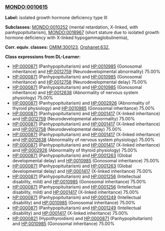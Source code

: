 
### [MONDO:0010615](http://purl.obolibrary.org/obo/MONDO_0010615)
**Label:** isolated growth hormone deficiency type III

**Subclasses:** [MONDO:0010252](http://purl.obolibrary.org/obo/MONDO_0010252) (mental retardation, X-linked, with panhypopituitarism), [MONDO:0018967](http://purl.obolibrary.org/obo/MONDO_0018967) (short stature due to isolated growth hormone deficiency with X-linked hypogammaglobulinemia), 

**Corr. equiv. classes:** [OMIM:300123](http://purl.obolibrary.org/obo/OMIM_300123), [Orphanet:632](http://www.orpha.net/ORDO/Orphanet_632), 

**Class expressions from DL-Learner:**

- [HP:0000871](http://purl.obolibrary.org/obo/HP_0000871) (Panhypopituitarism) and [HP:0010985](http://purl.obolibrary.org/obo/HP_0010985) (Gonosomal inheritance) and [HP:0012759](http://purl.obolibrary.org/obo/HP_0012759) (Neurodevelopmental abnormality) 75.00%
- [HP:0000871](http://purl.obolibrary.org/obo/HP_0000871) (Panhypopituitarism) and [HP:0010985](http://purl.obolibrary.org/obo/HP_0010985) (Gonosomal inheritance) and [HP:0012758](http://purl.obolibrary.org/obo/HP_0012758) (Neurodevelopmental delay) 75.00%
- [HP:0000871](http://purl.obolibrary.org/obo/HP_0000871) (Panhypopituitarism) and [HP:0010985](http://purl.obolibrary.org/obo/HP_0010985) (Gonosomal inheritance) and [HP:0012638](http://purl.obolibrary.org/obo/HP_0012638) (Abnormality of nervous system physiology) 75.00%
- [HP:0000871](http://purl.obolibrary.org/obo/HP_0000871) (Panhypopituitarism) and [HP:0002926](http://purl.obolibrary.org/obo/HP_0002926) (Abnormality of thyroid physiology) and [HP:0010985](http://purl.obolibrary.org/obo/HP_0010985) (Gonosomal inheritance) 75.00%
- [HP:0000871](http://purl.obolibrary.org/obo/HP_0000871) (Panhypopituitarism) and [HP:0001417](http://purl.obolibrary.org/obo/HP_0001417) (X-linked inheritance) and [HP:0012759](http://purl.obolibrary.org/obo/HP_0012759) (Neurodevelopmental abnormality) 75.00%
- [HP:0000871](http://purl.obolibrary.org/obo/HP_0000871) (Panhypopituitarism) and [HP:0001417](http://purl.obolibrary.org/obo/HP_0001417) (X-linked inheritance) and [HP:0012758](http://purl.obolibrary.org/obo/HP_0012758) (Neurodevelopmental delay) 75.00%
- [HP:0000871](http://purl.obolibrary.org/obo/HP_0000871) (Panhypopituitarism) and [HP:0001417](http://purl.obolibrary.org/obo/HP_0001417) (X-linked inheritance) and [HP:0012638](http://purl.obolibrary.org/obo/HP_0012638) (Abnormality of nervous system physiology) 75.00%
- [HP:0000871](http://purl.obolibrary.org/obo/HP_0000871) (Panhypopituitarism) and [HP:0001417](http://purl.obolibrary.org/obo/HP_0001417) (X-linked inheritance) and [HP:0002926](http://purl.obolibrary.org/obo/HP_0002926) (Abnormality of thyroid physiology) 75.00%
- [HP:0000871](http://purl.obolibrary.org/obo/HP_0000871) (Panhypopituitarism) and [HP:0001263](http://purl.obolibrary.org/obo/HP_0001263) (Global developmental delay) and [HP:0010985](http://purl.obolibrary.org/obo/HP_0010985) (Gonosomal inheritance) 75.00%
- [HP:0000871](http://purl.obolibrary.org/obo/HP_0000871) (Panhypopituitarism) and [HP:0001263](http://purl.obolibrary.org/obo/HP_0001263) (Global developmental delay) and [HP:0001417](http://purl.obolibrary.org/obo/HP_0001417) (X-linked inheritance) 75.00%
- [HP:0000871](http://purl.obolibrary.org/obo/HP_0000871) (Panhypopituitarism) and [HP:0001256](http://purl.obolibrary.org/obo/HP_0001256) (Intellectual disability, mild) and [HP:0010985](http://purl.obolibrary.org/obo/HP_0010985) (Gonosomal inheritance) 75.00%
- [HP:0000871](http://purl.obolibrary.org/obo/HP_0000871) (Panhypopituitarism) and [HP:0001256](http://purl.obolibrary.org/obo/HP_0001256) (Intellectual disability, mild) and [HP:0001417](http://purl.obolibrary.org/obo/HP_0001417) (X-linked inheritance) 75.00%
- [HP:0000871](http://purl.obolibrary.org/obo/HP_0000871) (Panhypopituitarism) and [HP:0001249](http://purl.obolibrary.org/obo/HP_0001249) (Intellectual disability) and [HP:0010985](http://purl.obolibrary.org/obo/HP_0010985) (Gonosomal inheritance) 75.00%
- [HP:0000871](http://purl.obolibrary.org/obo/HP_0000871) (Panhypopituitarism) and [HP:0001249](http://purl.obolibrary.org/obo/HP_0001249) (Intellectual disability) and [HP:0001417](http://purl.obolibrary.org/obo/HP_0001417) (X-linked inheritance) 75.00%
- [HP:0000821](http://purl.obolibrary.org/obo/HP_0000821) (Hypothyroidism) and [HP:0000871](http://purl.obolibrary.org/obo/HP_0000871) (Panhypopituitarism) and [HP:0010985](http://purl.obolibrary.org/obo/HP_0010985) (Gonosomal inheritance) 75.00%


